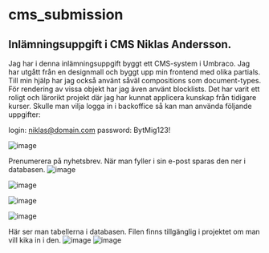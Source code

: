 # cms_submission
## Inlämningsuppgift i CMS Niklas Andersson.

Jag har i denna inlämningsuppgift byggt ett CMS-system i Umbraco. Jag har utgått från en designmall och byggt upp min frontend med olika partials.
Till min hjälp har jag också använt såväl compositions som document-types. För rendering av vissa objekt har jag även använt blocklists.
Det har varit ett roligt och lärorikt projekt där jag har kunnat applicera kunskap från tidigare kurser.
Skulle man vilja logga in i backoffice så kan man använda följande uppgifter:

login: niklas@domain.com
password: BytMig123!


![image](https://github.com/Niklasito/cms_submission/assets/110826266/5c82a2ae-3ce0-4a01-ab67-1c142603f008)


Prenumerera på nyhetsbrev. När man fyller i sin e-post sparas den ner i databasen.
![image](https://github.com/Niklasito/cms_submission/assets/110826266/119f23c7-d6b0-44c1-b8c0-13c6a2bcd2d3)





![image](https://github.com/Niklasito/cms_submission/assets/110826266/30e607c0-3a92-42e1-bf8b-d2691669488d)





![image](https://github.com/Niklasito/cms_submission/assets/110826266/01be558e-ac10-46f6-a766-d7f7493fa9a5)





![image](https://github.com/Niklasito/cms_submission/assets/110826266/74fcacc2-8f1c-4372-9e02-f71effeb43c6)




Här ser man tabellerna i databasen. Filen finns tillgänglig i projektet om man vill kika in i den.
![image](https://github.com/Niklasito/cms_submission/assets/110826266/856cf686-9975-47f9-a2a4-21e1434d2865)
![image](https://github.com/Niklasito/cms_submission/assets/110826266/8525f3bf-45a8-4188-b018-10cc72184b3d)
